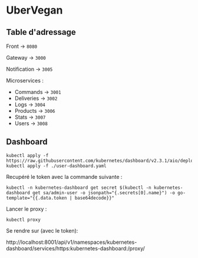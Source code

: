 # UberVegan

## Table d'adressage

Front -> `8080`

Gateway -> `3000`

Notification -> `3005`

Microservices :

- Commands -> `3001`
- Deliveries -> `3002`
- Logs -> `3004`
- Products -> `3006`
- Stats -> `3007`
- Users -> `3008`

## Dashboard

```
kubectl apply -f https://raw.githubusercontent.com/kubernetes/dashboard/v2.3.1/aio/deploy/recommended.yaml
kubectl apply -f ./user-dashboard.yaml
```

Recupéré le token avec la commande suivante :

```
kubectl -n kubernetes-dashboard get secret $(kubectl -n kubernetes-dashboard get sa/admin-user -o jsonpath="{.secrets[0].name}") -o go-template="{{.data.token | base64decode}}"
```

Lancer le proxy :

```
kubectl proxy
```

Se rendre sur (avec le token):

http://localhost:8001/api/v1/namespaces/kubernetes-dashboard/services/https:kubernetes-dashboard:/proxy/
